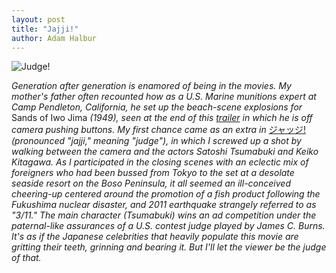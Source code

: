 ```yaml
---
layout: post
title: "Jajji!"
author: Adam Halbur
---
```


![Judge!](https://live.staticflickr.com/7809/40618219153_e24c318ae1_k.jpg)

*Generation after generation is enamored of being in the movies. My mother's father often recounted how as a U.S. Marine munitions expert at Camp Pendleton, California, he set up the beach-scene explosions for* Sands of Iwo Jima *(1949), seen at the end of this [trailer][iwo-link] in which he is off camera pushing buttons. My first chance came as an extra in* [ジャッジ!][judge-link] *(pronounced "jajji," meaning "judge"), in which I screwed up a shot by walking between the camera and the actors Satoshi Tsumabuki and Keiko Kitagawa. As I participated in the closing scenes with an eclectic mix of foreigners who had been bussed from Tokyo to the set at a desolate seaside resort on the Boso Peninsula, it all seemed an ill-conceived cheering-up centered around the promotion of a fish product following the Fukushima nuclear disaster, and 2011 earthquake strangely referred to as "3/11." The main character (Tsumabuki) wins an ad competition under the paternal-like assurances of a U.S. contest judge played by James C. Burns. It's as if the Japanese celebrities that heavily populate this movie are gritting their teeth, grinning and bearing it. But I'll let the viewer be the judge of that.*

[iwo-link]: https://www.youtube.com/watch?v=Xp5cNZ4JTjQ
[judge-link]: https://www.imdb.com/title/tt3063996/
